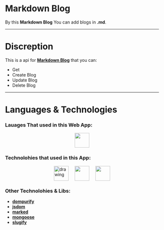 # Markdown Blog

By this **Markdown Blog** You can add blogs in **.md**.

-----

# Discreption
This is a api for [**Markdown Blog**](https://markdown-blog-backend.herokuapp.com/api/articles) that you can:
  - Get
  - Create Blog
  - Update Blog
  - Delete Blog
  
-----

# Languages & Technologies
### Lauages That used in this Web App:

<div style="display: flex; justify-content: center; align-items: center; gap: 20px;">
  <a href="https://www.javascript.com/"><img src="https://img.icons8.com/color/48/000000/javascript--v2.png" width="48" height="48"/></a>
</div>

### Technolohies that used in this App:

<div style="display: flex; justify-content: center; align-items: center; gap: 20px;">
  <a href="https://www.mongodb.com/"><img src="https://static-00.iconduck.com/assets.00/mongodb-original-wordmark-icon-505x512-q86sq243.png" alt="drawing" width="48" height="48"/></a>
  <a href="https://nodejs.dev/"><img src="https://cdn-icons-png.flaticon.com/512/5968/5968322.png" width="48" height="48"/></a>
  <a href="https://www.expressjs.com/"><img src="https://static-00.iconduck.com/assets.00/express-original-icon-512x298-28hzbsin.png" width="48" height="48"/></a>
</div>

### Other Technolohies & Libs:
  - [**dompurify**](https://www.npmjs.com/package/dompurify)
  - [**jsdom**](https://www.npmjs.com/package/jsdom)
  - [**marked**](https://www.npmjs.com/package/marked)
  - [**mongoose**](https://www.npmjs.com/package/mongoose)
  - [**slugify**](https://www.npmjs.com/package/slugify)

<!-- -----

# Web App Screenshot
![Weather App Image](https://github.com/ahmedmohmd/markdown-blog-backend/blob/main/appScreenshot.png?raw=true) -->
